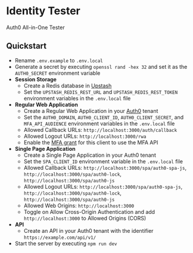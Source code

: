 # Identity Tester

Auth0 All-in-One Tester

## Quickstart

- Rename `.env.example` to `.env.local`
- Generate a secret by executing `openssl rand -hex 32` and set it as the `AUTH0_SECRET` environment variable
- **Session Storage**
  - Create a Redis database in [Upstash](https://upstash.com/)
  - Set the `UPSTASH_REDIS_REST_URL` and `UPSTASH_REDIS_REST_TOKEN` environment variables in the `.env.local` file
- **Regular Web Application**
  - Create a Regular Web Application in your [Auth0](https://auth0.com/) tenant
  - Set the `AUTH0_DOMAIN`, `AUTH0_CLIENT_ID`, `AUTH0_CLIENT_SECRET`, and `MFA_API_AUDIENCE` environment variables in the `.env.local` file
  - Allowed Callback URLs: `http://localhost:3000/auth/callback`
  - Allowed Logout URLs: `http://localhost:3000/rwa`
  - Enable the [MFA grant](https://auth0.com/docs/secure/multi-factor-authentication/multi-factor-authentication-developer-resources/mfa-api) for this client to use the MFA API
- **Single Page Application**
  - Create a Single Page Application in your Auth0 tenant
  - Set the `SPA_CLIENT_ID` environment variable in the `.env.local` file
  - Allowed Callback URLs: `http://localhost:3000/spa/auth0-spa-js`, `http://localhost:3000/spa/auth0-lock`, `http://localhost:3000/spa/auth0-js`
  - Allowed Logout URLs: `http://localhost:3000/spa/auth0-spa-js`, `http://localhost:3000/spa/auth0-lock`, `http://localhost:3000/spa/auth0-js`
  - Allowed Web Origins: `http://localhost:3000`
  - Toggle on Allow Cross-Origin Authentication and add `http://localhost:3000` to Allowed Origins (CORS)
- **API**
  - Create an API in your Auth0 tenant with the identifier `https://example.com/api/v1/`
- Start the server by executing `npm run dev`
